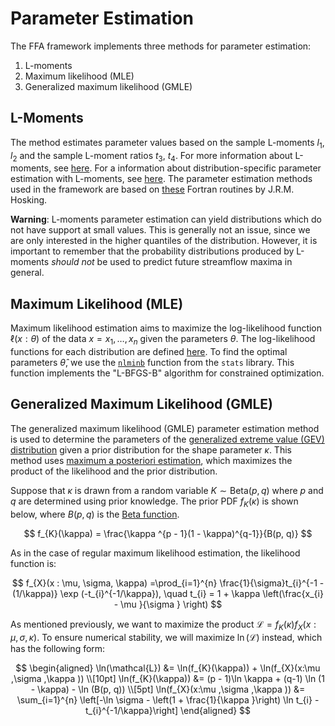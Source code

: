 # Parameter Estimation

The FFA framework implements three methods for parameter estimation:

1. L-moments
2. Maximum likelihood (MLE)
3. Generalized maximum likelihood (GMLE)

## L-Moments

The method estimates parameter values based on the sample L-moments $l_{1}$, $l_{2}$ and the sample L-moment ratios $t_{3}$, $t_{4}$.
For more information about L-moments, see [here](model-selection.md#an-introduction-to-l-moments).
For a information about distribution-specific parameter estimation with L-moments, see [here](distributions.md).
The parameter estimation methods used in the framework are based on [these](https://lib.stat.cmu.edu/general/lmoments) Fortran routines by J.R.M. Hosking.

**Warning**: L-moments parameter estimation can yield distributions which do not have support at small values.
This is generally not an issue, since we are only interested in the higher quantiles of the distribution.
However, it is important to remember that the probability distributions produced by L-moments *should not* be used to predict future streamflow maxima in general.

## Maximum Likelihood (MLE)

Maximum likelihood estimation aims to maximize the log-likelihood function $\ell(x : \theta)$ of the data $x = x_{1}, \dots , x_{n}$ given the parameters $\theta$.
The log-likelihood functions for each distribution are defined [here](distributions.md).
To find the optimal parameters $\hat{\theta}$, we use the [`nlminb`](https://www.rdocumentation.org/packages/stats/versions/3.6.2/topics/nlminb) function from the `stats` library.
This function implements the "L-BFGS-B" algorithm for constrained optimization.

## Generalized Maximum Likelihood (GMLE)

The generalized maximum likelihood (GMLE) parameter estimation method is used to determine the parameters of the [generalized extreme value (GEV) distribution](distributions.md#generalized-extreme-value-gev-distribution) given a prior distribution for the shape parameter $\kappa$.
This method uses [maximum a posteriori estimation](https://en.wikipedia.org/wiki/Maximum_a_posteriori_estimation), which maximizes the product of the likelihood and the prior distribution.

Suppose that $\kappa$ is drawn from a random variable $K \sim \text{Beta}(p, q)$ where $p$ and $q$ are determined using prior knowledge. 
The prior PDF $f_{K}(\kappa)$ is shown below, where $B(p, q)$ is the [Beta function](https://en.wikipedia.org/wiki/Beta_function).

$$
f_{K}(\kappa) = \frac{\kappa ^{p - 1}(1 - \kappa)^{q-1}}{B(p, q)}
$$ 

As in the case of regular maximum likelihood estimation, the likelihood function is:

$$
f_{X}(x : \mu, \sigma, \kappa) =\prod_{i=1}^{n} \frac{1}{\sigma}t_{i}^{-1 - (1/\kappa)} \exp (-t_{i}^{-1/\kappa}), \quad
t_{i} = 1 + \kappa \left(\frac{x_{i} - \mu }{\sigma } \right)
$$

As mentioned previously, we want to maximize the product $\mathcal{L} = f_{K}(\kappa)f_{X}(x:\mu ,\sigma ,\kappa)$. 
To ensure numerical stability, we will maximize $\ln  (\mathcal{L})$ instead, which has the following form:

$$
\begin{aligned}
\ln(\mathcal{L}) &= \ln(f_{K}(\kappa)) + \ln(f_{X}(x:\mu ,\sigma ,\kappa )) \\[10pt]
\ln(f_{K}(\kappa)) &= (p - 1)\ln \kappa + (q-1) \ln (1 - \kappa)  - \ln (B(p, q)) \\[5pt]
\ln(f_{X}(x:\mu ,\sigma ,\kappa )) &= \sum_{i=1}^{n} \left[-\ln \sigma - \left(1 + \frac{1}{\kappa }\right) \ln t_{i} - t_{i}^{-1/\kappa}\right]
\end{aligned}
$$
